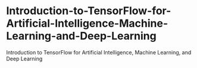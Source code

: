 # Introduction-to-TensorFlow-for-Artificial-Intelligence-Machine-Learning-and-Deep-Learning
Introduction to TensorFlow for Artificial Intelligence, Machine Learning, and Deep Learning
